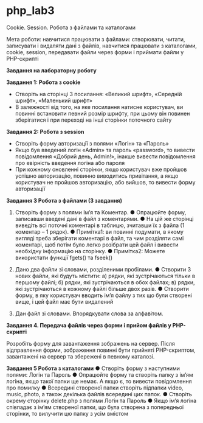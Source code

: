 # php_lab3
Cookie. Session. Робота з файлами та каталогами 

Мета роботи: навчитися працювати з файлами: створювати, читати,
записувати і видаляти дані з файлів, навчитися працювати з каталогами, cookie,
session, передавати файли через форми і приймати файли у PHP-скрипті

**Завдання на лабораторну роботу**

**Завдання 1: Робота з cookie**

- Створіть на сторінці 3 посилання: «Великий шрифт», «Середній шрифт», «Маленький шрифт»
- В залежності від того, на яке посилання натисне користувач, ви повинні
	встановити певний розмір шрифту, при цьому він повинен зберігатися і при
	переході на інші сторінки поточного сайту

**Завдання 2: Робота з session**

-  Створіть форму авторизації з полями «Логін» та «Пароль»
-  Якщо був введений логін «Admin» та пароль «password», то вивести
	повідомлення «Добрий день, Admin!», інакше вивести повідомлення про
	евірність введення логіна або пароля
-  При кожному оновленні сторінки, якщо користувач вже пройшов успішно
	авторизацію, повинно виводитись привітання, а якщо користувач не
	пройшов авторизацію, або вийшов, то вивести форму авторизації

**Завдання 3 Робота з файлами (3 завдання)**

1. Створіть форму з полями Ім’я та Коментар.
● Опрацюйте форму, записавши введені дані в файл з коментарями.
● На цій же сторінці виведіть всі поточні коментарі в таблицю, зчитавши їх з
	файла (1 коментар – 1 рядок).
● Примітка1: ви повинні подумати, в якому вигляді треба зберігати
	коментарі в файл, та чим розділяти самі коментарі, щоб потім було
	легко розібрати цей файл і вивести необхідну інформацію на сторінку.
● Примітка2: Можете використати функції fgets() та fseek()

2. Дано два файли зі словами, розділеними пробілами.
● Створити 3 нових файли, які будуть містити:
	а) рядки, які зустрічаються тільки в першому файлі;
	б) рядки, які зустрічаються в обох файлах;
	в) рядки, які зустрічаються в кожному файлі більше двох разів.
● Створити форму, в яку користувач вводить ім’я файлу з тих що були
	створені вище, і цей файл має бути видалений

3. Дан файл зі словами. Впорядкувати слова за алфавітом.

**Завдання 4. Передача файлів через форми і прийом файлів у PHP-скрипті**

Розробіть форму для завантаження зображень на сервер. Після відправлення
форми, зображення повинні бути прийняті PHP-скриптом, завантажені на сервер
та збережені в певному каталозі.

**Завдання 5 Робота з каталогами**
● Створіть форму з наступними полями: Логін та Пароль
● Опрацюйте форму та створіть папку з ім’ям логіна, якщо такої папки
	ще немає. А якщо є, то вивести повідомлення про помилку
● Всередині створеної папки створіть підпапки video, music, photo, а
	також декілька файлів всередині цих папок.
● Створіть окрему сторінку delete.php з полями Логін та Пароль
● Якщо ім’я логіна співпадає з ім’ям створеної папки, що була створена
	з попередньої сторінки, то вилучити цю папку з усім вмістом
	